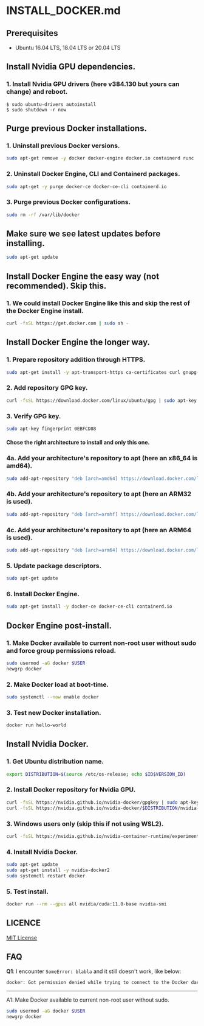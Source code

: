# INSTALL_DOCKER.md

## Prerequisites
- Ubuntu 16.04 LTS, 18.04 LTS or 20.04 LTS

## Install Nvidia GPU dependencies.

### 1. Install Nvidia GPU drivers (here v384.130 but yours can change) and reboot.
    $ sudo ubuntu-drivers autoinstall
    $ sudo shutdown -r now

## Purge previous Docker installations.

### 1. Uninstall previous Docker versions.
```Bash
sudo apt-get remove -y docker docker-engine docker.io containerd runc
```

### 2. Uninstall Docker Engine, CLI and Containerd packages.
```Bash
sudo apt-get -y purge docker-ce docker-ce-cli containerd.io
```

### 3. Purge previous Docker configurations.
```Bash
sudo rm -rf /var/lib/docker
```

## Make sure we see latest updates before installing.
```Bash
sudo apt-get update
```

## Install Docker Engine the easy way (not recommended). Skip this.

### 1. We could install Docker Engine like this and skip the rest of the Docker Engine install.
```Bash
curl -fsSL https://get.docker.com | sudo sh -
```

## Install Docker Engine the longer way.

### 1. Prepare repository addition through HTTPS.
```Bash
sudo apt-get install -y apt-transport-https ca-certificates curl gnupg-agent software-properties-common
```

### 2. Add repository GPG key.
```Bash
curl -fsSL https://download.docker.com/linux/ubuntu/gpg | sudo apt-key add -
```

### 3. Verify GPG key.
```Bash
sudo apt-key fingerprint 0EBFCD88
```

#### Chose the right architecture to install and only this one.

### 4a. Add your architecture's repository to apt (here an x86_64 is amd64).
```Bash
sudo add-apt-repository "deb [arch=amd64] https://download.docker.com/linux/ubuntu $(lsb_release -cs) stable"
```

### 4b. Add your architecture's repository to apt (here an ARM32 is used).
```Bash
sudo add-apt-repository "deb [arch=armhf] https://download.docker.com/linux/ubuntu $(lsb_release -cs) stable"
```

### 4c. Add your architecture's repository to apt (here an ARM64 is used).
```Bash
sudo add-apt-repository "deb [arch=arm64] https://download.docker.com/linux/ubuntu $(lsb_release -cs) stable"
```

### 5. Update package descriptors.
```Bash
sudo apt-get update
```

### 6. Install Docker Engine.
```Bash
sudo apt-get install -y docker-ce docker-ce-cli containerd.io
```

## Docker Engine post-install.

### 1. Make Docker available to current non-root user without sudo and force group permissions reload.
```Bash
sudo usermod -aG docker $USER
newgrp docker
```

### 2. Make Docker load at boot-time.
```Bash
sudo systemctl --now enable docker
```

### 3. Test new Docker installation.
```Bash
docker run hello-world
```

## Install Nvidia Docker.

### 1. Get Ubuntu distribution name.
```Bash
export DISTRIBUTION=$(source /etc/os-release; echo $ID$VERSION_ID)
```

### 2. Install Docker repository for Nvidia GPU.
```Bash
curl -fsSL https://nvidia.github.io/nvidia-docker/gpgkey | sudo apt-key add -
curl -fsSL https://nvidia.github.io/nvidia-docker/$DISTRIBUTION/nvidia-docker.list | sudo tee /etc/apt/sources.list.d/nvidia-docker.list
```

### 3. Windows users only (skip this if not using WSL2).
```Bash
curl -fsSL https://nvidia.github.io/nvidia-container-runtime/experimental/$DISTRIBUTION/nvidia-container-runtime.list | sudo tee /etc/apt/sources.list.d/nvidia-container-runtime.list
```

### 4. Install Nvidia Docker.
```Bash
sudo apt-get update
sudo apt-get install -y nvidia-docker2
sudo systemctl restart docker
```

### 5. Test install.
```Bash
docker run --rm --gpus all nvidia/cuda:11.0-base nvidia-smi
```

## LICENCE
[MIT License](https://github.com/abstractguy/gym_gazebo_kinetic/blob/kinetic/LICENSE)

## FAQ

**Q1**: I encounter `SomeError: blabla` and it still doesn't work, like below:

```bash
docker: Got permission denied while trying to connect to the Docker daemon socket at unix:///var/run/docker.sock: Post http://%2Fvar%2Frun%2Fdocker.sock/v1.24/containers/create: dial unix /var/run/docker.sock: connect: permission denied.
```
***

A1: Make Docker available to current non-root user without sudo.
```Bash
sudo usermod -aG docker $USER
newgrp docker
```

